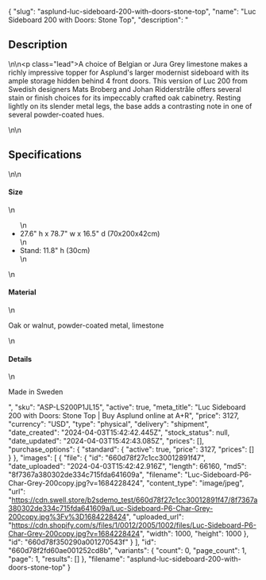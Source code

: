 {
  "slug": "asplund-luc-sideboard-200-with-doors-stone-top",
  "name": "Luc Sideboard 200 with Doors: Stone Top",
  "description": "<h2>Description</h2>\n<!-- split -->\n<p class=\"lead\">A choice of Belgian or Jura Grey limestone makes a richly impressive topper for Asplund's larger modernist sideboard with its ample storage hidden behind 4 front doors. This version of Luc 200 from Swedish designers Mats Broberg and Johan Ridderstråle offers several stain or finish choices for its impeccably crafted oak cabinetry. Resting lightly on its slender metal legs, the base adds a contrasting note in one of several powder-coated hues.</p>\n<!-- split -->\n<h2>Specifications</h2>\n<!-- split -->\n<h4>Size</h4>\n<ul>\n<li>27.6\" h x 78.7\" w x 16.5\" d (70x200x42cm)</li>\n<li>Stand: 11.8\" h (30cm)</li>\n</ul>\n<h4>Material</h4>\n<p>Oak or walnut, powder-coated metal, limestone</p>\n<h4>Details</h4>\n<p>Made in Sweden</p>",
  "sku": "ASP-LS200P1JL15",
  "active": true,
  "meta_title": "Luc Sideboard 200 with Doors: Stone Top | Buy Asplund online at A+R",
  "price": 3127,
  "currency": "USD",
  "type": "physical",
  "delivery": "shipment",
  "date_created": "2024-04-03T15:42:42.445Z",
  "stock_status": null,
  "date_updated": "2024-04-03T15:42:43.085Z",
  "prices": [],
  "purchase_options": {
    "standard": {
      "active": true,
      "price": 3127,
      "prices": []
    }
  },
  "images": [
    {
      "file": {
        "id": "660d78f27c1cc30012891f47",
        "date_uploaded": "2024-04-03T15:42:42.916Z",
        "length": 66160,
        "md5": "8f7367a380302de334c715fda641609a",
        "filename": "Luc-Sideboard-P6-Char-Grey-200copy.jpg?v=1684228424",
        "content_type": "image/jpeg",
        "url": "https://cdn.swell.store/b2sdemo_test/660d78f27c1cc30012891f47/8f7367a380302de334c715fda641609a/Luc-Sideboard-P6-Char-Grey-200copy.jpg%3Fv%3D1684228424",
        "uploaded_url": "https://cdn.shopify.com/s/files/1/0012/2005/1002/files/Luc-Sideboard-P6-Char-Grey-200copy.jpg?v=1684228424",
        "width": 1000,
        "height": 1000
      },
      "id": "660d78f350290a001270543f"
    }
  ],
  "id": "660d78f2fd60ae001252cd8b",
  "variants": {
    "count": 0,
    "page_count": 1,
    "page": 1,
    "results": []
  },
  "filename": "asplund-luc-sideboard-200-with-doors-stone-top"
}